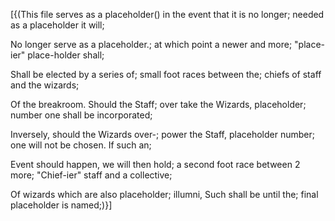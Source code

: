 



[{(This file serves as a placeholder()
   in the event that it is no longer; 
   needed as a placeholder it will;

No longer serve as a placeholder.;
  at which point a newer and more;
  "place-ier" place-holder shall;

Shall be elected by a series of;
 small foot races between the;
 chiefs of staff and the wizards;

Of the breakroom. Should the Staff;
 over take the Wizards, placeholder;
 number one shall be incorporated;

Inversely, should the Wizards over-;
 power the Staff, placeholder number;
 one will not be chosen. If such an;

Event should happen, we will then hold;
 a second foot race between 2 more;
 "Chief-ier" staff and a collective;

Of wizards which are also placeholder;
  illumni, Such shall be until the;
  final placeholder is named;)}]
